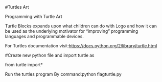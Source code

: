 #Turtles Art


Programming with Turtle Art


Turtle Blocks expands upon what children can do with Logo and how it can be used as the underlying motivator for “improving” programming languages and programmable devices.



For Turtles documentation visit:https://docs.python.org/2/library/turtle.html

#Create new python file and import turtle as

from turtle import*

Run the turtles program 
By command:python flagturtle.py
